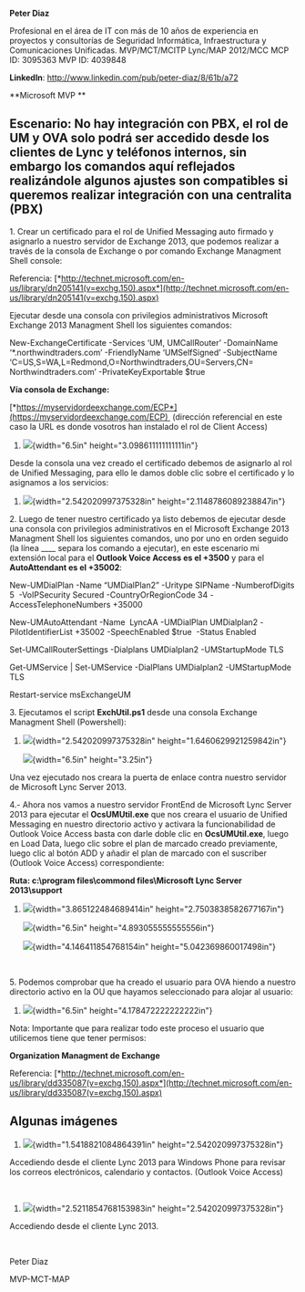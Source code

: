 **Peter Diaz**

Profesional en el área de IT con más de 10 años de experiencia en
proyectos y consultorías de Seguridad Informática, Infraestructura y
Comunicaciones Unificadas. MVP/MCT/MCITP Lync/MAP 2012/MCC MCP ID:
3095363 MVP ID: 4039848

**LinkedIn**: <http://www.linkedin.com/pub/peter-diaz/8/61b/a72>

**Microsoft MVP **

Escenario: No hay integración con PBX, el rol de UM y OVA solo podrá ser accedido desde los clientes de Lync y teléfonos internos, sin embargo los comandos aquí reflejados realizándole algunos ajustes son compatibles si queremos realizar integración con una centralita (PBX) 
-----------------------------------------------------------------------------------------------------------------------------------------------------------------------------------------------------------------------------------------------------------------------------------

1\. Crear un certificado para el rol de Unified Messaging auto firmado y
asignarlo a nuestro servidor de Exchange 2013, que podemos realizar a
través de la consola de Exchange o por comando Exchange Managment Shell
console:

Referencia:
[*http://technet.microsoft.com/en-us/library/dn205141(v=exchg.150).aspx*](http://technet.microsoft.com/en-us/library/dn205141(v=exchg.150).aspx)

Ejecutar desde una consola con privilegios administrativos Microsoft
Exchange 2013 Managment Shell los siguientes comandos:

New-ExchangeCertificate -Services ‘UM, UMCallRouter’ -DomainName
‘\*.northwindtraders.com’ -FriendlyName ‘UMSelfSigned’ -SubjectName
‘C=US,S=WA,L=Redmond,O=Northwindtraders,OU=Servers,CN=
Northwindtraders.com’ -PrivateKeyExportable \$true

**Vía consola de Exchange:**

[*https://myservidordeexchange.com/ECP*](https://myservidordeexchange.com/ECP) 
(dirección referencial en este caso la URL es donde vosotros han
instalado el rol de Client Access)

1.  ![](./media/media/image1.png){width="6.5in"
    height="3.098611111111111in"}

Desde la consola una vez creado el certificado debemos de asignarlo al
rol de Unified Messaging, para ello le damos doble clic sobre el
certificado y lo asignamos a los servicios:

1.  ![](./media/media/image2.png){width="2.542020997375328in"
    height="2.1148786089238847in"}

2\. Luego de tener nuestro certificado ya listo debemos de ejecutar desde
una consola con privilegios administrativos en el Microsoft Exchange
2013 Managment Shell los siguientes comandos, uno por uno en orden
seguido  (la línea \_\_\_\_ separa los comando a ejecutar), en este
escenario mi extensión local para el **Outlook Voice Access es el
+3500** y para el **AutoAttendant es el +35002**:

New-UMDialPlan -Name “UMDialPlan2” -Uritype SIPName -NumberofDigits 5 
-VoIPSecurity Secured -CountryOrRegionCode 34 -AccessTelephoneNumbers
+35000

New-UMAutoAttendant -Name  LyncAA -UMDialPlan UMDialplan2
-PilotIdentifierList +35002 -SpeechEnabled \$true  -Status Enabled

Set-UMCallRouterSettings -Dialplans UMDialplan2 -UMStartupMode TLS

Get-UMService | Set-UMService -DialPlans UMDialplan2 -UMStartupMode TLS

Restart-service msExchangeUM

3\. Ejecutamos el script **ExchUtil.ps1** desde una consola Exchange
Managment Shell (Powershell):

1.  ![](./media/media/image3.png){width="2.542020997375328in"
    height="1.6460629921259842in"}

    ![](./media/media/image4.png){width="6.5in" height="3.25in"}

Una vez ejecutado nos creara la puerta de enlace contra nuestro servidor
de Microsoft Lync Server 2013.

4.- Ahora nos vamos a nuestro servidor FrontEnd de Microsoft Lync Server
2013 para ejecutar el **OcsUMUtil.exe** que nos creara el usuario de
Unified Messaging en nuestro directorio activo y activara la
funcionabilidad de  Outlook Voice Access basta con darle doble clic en
**OcsUMUtil.exe**, luego en Load Data, luego clic sobre el plan de
marcado creado previamente, luego clic al botón ADD y añadir el plan de
marcado con el suscriber (Outlook Voice Access) correspondiente:

**Ruta: c:\\program files\\commond files\\Microsoft Lync Server
2013\\support**

1.  ![](./media/media/image5.png){width="3.865122484689414in"
    height="2.7503838582677167in"}

    ![](./media/media/image6.png){width="6.5in"
    height="4.893055555555556in"}

    ![](./media/media/image7.png){width="4.146411854768154in"
    height="5.042369860017498in"}

 

5\. Podemos comprobar que ha creado el usuario para OVA hiendo a nuestro
directorio activo en la OU que hayamos seleccionado para alojar al
usuario:

1.  ![](./media/media/image8.png){width="6.5in"
    height="4.178472222222222in"}

Nota: Importante que para realizar todo este proceso el usuario que
utilicemos tiene que tener permisos:

**Organization Managment de Exchange**

Referencia:
[*http://technet.microsoft.com/en-us/library/dd335087(v=exchg.150).aspx*](http://technet.microsoft.com/en-us/library/dd335087(v=exchg.150).aspx)

Algunas imágenes
----------------

1.  ![](./media/media/image9.png){width="1.5418821084864391in"
    height="2.542020997375328in"}

Accediendo desde el cliente Lync 2013 para Windows Phone para revisar
los correos electrónicos, calendario y contactos. (Outlook Voice Access)

 

1.  ![](./media/media/image10.png){width="2.5211854768153983in"
    height="2.542020997375328in"}

Accediendo desde el cliente Lync 2013.

 

Peter Diaz

MVP-MCT-MAP
